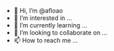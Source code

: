 - 👋 Hi, I’m @afloao
- 👀 I’m interested in ...
- 🌱 I’m currently learning ...
- 💞️ I’m looking to collaborate on ...
- 📫 How to reach me ...

<!---
afloao/afloao is a ✨ special ✨ repository because its `README.md` (this file) appears on your GitHub profile.
You can click the Preview link to take a look at your changes.
--->
